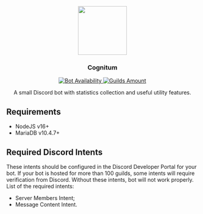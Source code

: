 <p align="center">
	<img src="https://thecore.city/cognitum/icon.png" width="128" height="128">
</p>

<h3 align="center">
	Cognitum
</h3>

<p align="center">
	<a href="https://top.gg/bot/605866749338058772">
		<img src="https://top.gg/api/widget/status/605866749338058772.svg?noavatar=true" alt="Bot Availability">
	</a>
	<a href="https://top.gg/bot/605866749338058772">
		<img src="https://top.gg/api/widget/servers/605866749338058772.svg?noavatar=true" alt="Guilds Amount">
	</a>
</p>

<p align="center">
	A small Discord bot with statistics collection and useful utility features.
</p>

## Requirements

+ NodeJS v16+
+ MariaDB v10.4.7+

## Required Discord Intents

These intents should be configured in the Discord Developer Portal for your bot. If your bot is hosted for more than 100
guilds, some intents will require verification from Discord. Without these intents, bot will not work properly. List of
the required intents:

+ Server Members Intent;
+ Message Content Intent.
